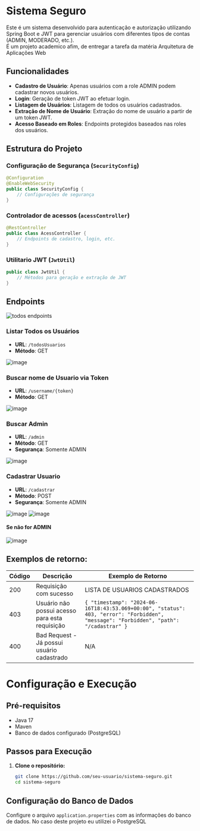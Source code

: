 # Sistema Seguro

Este é um sistema desenvolvido para autenticação e autorização utilizando Spring Boot e JWT para gerenciar usuários com diferentes tipos de contas (ADMIN, MODERADO, etc.).
<br/>É um projeto academico afim, de entregar a tarefa da matéria Arquitetura de Aplicações Web

## Funcionalidades

- **Cadastro de Usuário**: Apenas usuários com a role ADMIN podem cadastrar novos usuários.
- **Login**: Geração de token JWT ao efetuar login.
- **Listagem de Usuários**: Listagem de todos os usuários cadastrados.
- **Extração de Nome de Usuário**: Extração do nome de usuário a partir de um token JWT.
- **Acesso Baseado em Roles**: Endpoints protegidos baseados nas roles dos usuários.

## Estrutura do Projeto

### Configuração de Segurança (`SecurityConfig`)

```java
@Configuration
@EnableWebSecurity
public class SecurityConfig {
    // Configurações de segurança
}
```
### Controlador de acessos (`acessController`)
```java
@RestController
public class AcessController {
    // Endpoints de cadastro, login, etc.
}
```
### Utilitario JWT (`JwtUtil`)
```java
public class JwtUtil {
    // Métodos para geração e extração de JWT
}
```

## Endpoints
![todos endpoints](https://github.com/GustavoJorgge/AutenticacaoAutorizacao/assets/99773984/8ab540b3-3541-4765-8710-d35553526c50)

### Listar Todos os Usuários

- **URL**: `/todosUsuarios`
- **Método**: GET
  
![image](https://github.com/GustavoJorgge/AutenticacaoAutorizacao/assets/99773984/1384632c-86b0-4732-8f1b-795117090e2f)

### Buscar nome de Usuario via Token

- **URL**: `/username/{token}`
- **Método**: GET

![image](https://github.com/GustavoJorgge/AutenticacaoAutorizacao/assets/99773984/0b8167ef-045c-4409-8909-c70a3a2a1bb8)


### Buscar Admin

- **URL**: `/admin`
- **Método**: GET
- **Segurança**: Somente ADMIN

![image](https://github.com/GustavoJorgge/AutenticacaoAutorizacao/assets/99773984/5f7bdcb8-c618-453f-9501-8e0300b28c7d)


### Cadastrar Usuario

- **URL**: `/cadastrar`
- **Método**: POST
- **Segurança**: Somente ADMIN

![image](https://github.com/GustavoJorgge/AutenticacaoAutorizacao/assets/99773984/a0803cc4-523f-4509-9992-f702339c7cb6)
![image](https://github.com/GustavoJorgge/AutenticacaoAutorizacao/assets/99773984/16864f57-ef9e-463f-88aa-bf2b69f64c8e)
#### Se não for ADMIN
![image](https://github.com/GustavoJorgge/AutenticacaoAutorizacao/assets/99773984/fd3c030f-93bf-4b52-b548-8b66cc512f99)



## Exemplos de retorno:
| Código | Descrição | Exemplo de Retorno |
|--------|------------|--------------------|
| 200    | Requisição com sucesso | LISTA DE USUARIOS CADASTRADOS |
| 403    | Usuário não possui acesso para esta requisição | `{ "timestamp": "2024-06-16T18:43:53.069+00:00", "status": 403, "error": "Forbidden", "message": "Forbidden", "path": "/cadastrar" }` |
| 400    | Bad Request - Já possui usuário cadastrado | N/A |

# Configuração e Execução

## Pré-requisitos

- Java 17
- Maven
- Banco de dados configurado (PostgreSQL)

## Passos para Execução

1. **Clone o repositório:**

   ```bash
   git clone https://github.com/seu-usuario/sistema-seguro.git
   cd sistema-seguro
   
## Configuração do Banco de Dados

Configure o arquivo `application.properties` com as informações do banco de dados. No caso deste projeto eu utilizei o PostgreSQL
